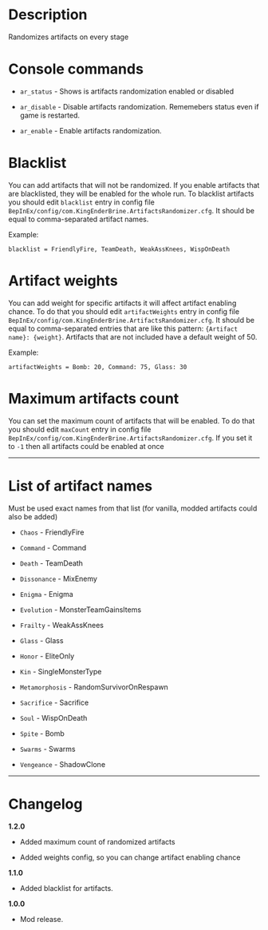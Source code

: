 # Description
Randomizes artifacts on every stage

# Console commands

* `ar_status` - Shows is artifacts randomization enabled or disabled

* `ar_disable` - Disable artifacts randomization. Rememebers status even if game is restarted.

* `ar_enable` - Enable artifacts randomization.

# Blacklist
You can add artifacts that will not be randomized. If you enable artifacts that are blacklisted, they will be enabled for the whole run.
To blacklist artifacts you should edit `blacklist` entry in config file `BepInEx/config/com.KingEnderBrine.ArtifactsRandomizer.cfg`.
It should be equal to comma-separated artifact names.

Example:
```
blacklist = FriendlyFire, TeamDeath, WeakAssKnees, WispOnDeath
```

# Artifact weights
You can add weight for specific artifacts it will affect artifact enabling chance.
To do that you should edit `artifactWeights` entry in config file `BepInEx/config/com.KingEnderBrine.ArtifactsRandomizer.cfg`.
It should be equal to comma-separated entries that are like this pattern: `{Artifact name}: {weight}`.
Artifacts that are not included have a default weight of 50.

Example:
```
artifactWeights = Bomb: 20, Command: 75, Glass: 30
```

# Maximum artifacts count
You can set the maximum count of artifacts that will be enabled.
To do that you should edit `maxCount` entry in config file `BepInEx/config/com.KingEnderBrine.ArtifactsRandomizer.cfg`.
If you set it to `-1` then all artifacts could be enabled at once

***
# List of artifact names
Must be used exact names from that list (for vanilla, modded artifacts could also be added)

* `Chaos` - FriendlyFire

* `Command` - Command

* `Death` - TeamDeath

* `Dissonance` - MixEnemy

* `Enigma` - Enigma

* `Evolution` - MonsterTeamGainsItems

* `Frailty` - WeakAssKnees

* `Glass` - Glass

* `Honor` - EliteOnly

* `Kin` - SingleMonsterType

* `Metamorphosis` - RandomSurvivorOnRespawn

* `Sacrifice` - Sacrifice

* `Soul` - WispOnDeath

* `Spite` - Bomb

* `Swarms` - Swarms

* `Vengeance` - ShadowClone

***
# Changelog

**1.2.0**

* Added maximum count of randomized artifacts

* Added weights config, so you can change artifact enabling chance

**1.1.0**

* Added blacklist for artifacts.

**1.0.0**

* Mod release.